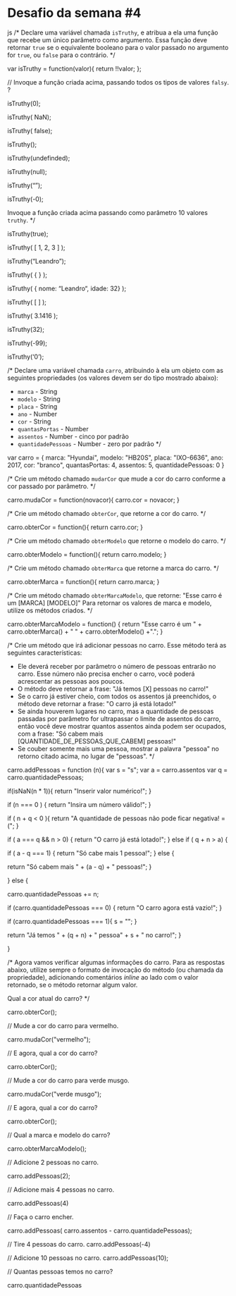 # Desafio da semana #4

js
/*
Declare uma variável chamada `isTruthy`, e atribua a ela uma função que recebe
um único parâmetro como argumento. Essa função deve retornar `true` se o
equivalente booleano para o valor passado no argumento for `true`, ou `false`
para o contrário.
*/

var isTruthy = function(valor){
return !!valor;
};

// Invoque a função criada acima, passando todos os tipos de valores `falsy`.
?

isTruthy(0);

isTruthy( NaN);

isTruthy( false);

isTruthy();

isTruthy(undefinded);

isTruthy(null);

isTruthy(“”);

isTruthy(-0);



Invoque a função criada acima passando como parâmetro 10 valores `truthy`.
*/

isTruthy(true);

isTruthy( [ 1, 2, 3 ] );

isTruthy(“Leandro”);

isTruthy( { } );

isTruthy( { nome: “Leandro“, idade: 32} );

isTruthy( [ ] );

isTruthy( 3.1416 );

isTruthy(32);

isTruthy(-99);

isTruthy(‘0’);

/*
Declare uma variável chamada `carro`, atribuindo à ela um objeto com as
seguintes propriedades (os valores devem ser do tipo mostrado abaixo):
- `marca` - String
- `modelo` - String
- `placa` - String
- `ano` - Number
- `cor` - String
- `quantasPortas` - Number
- `assentos` - Number - cinco por padrão
- `quantidadePessoas` - Number - zero por padrão
*/

var carro = { 
marca: "Hyundai",
modelo: "HB20S",
placa: "IXO-6636",
ano: 2017,
cor: "branco",
quantasPortas: 4,
assentos: 5,
quantidadePessoas: 0
}



/*
Crie um método chamado `mudarCor` que mude a cor do carro conforme a cor
passado por parâmetro.
*/

carro.mudaCor = function(novacor){
carro.cor = novacor;
}


/*
Crie um método chamado `obterCor`, que retorne a cor do carro.
*/

carro.obterCor = function(){
return carro.cor;
}


/*
Crie um método chamado `obterModelo` que retorne o modelo do carro.
*/

carro.obterModelo = function(){
return carro.modelo;
}

/*
Crie um método chamado `obterMarca` que retorne a marca do carro.
*/

carro.obterMarca = function(){
return carro.marca;
}

/*
Crie um método chamado `obterMarcaModelo`, que retorne:
"Esse carro é um [MARCA] [MODELO]"
Para retornar os valores de marca e modelo, utilize os métodos criados.
*/

carro.obterMarcaModelo = function() { 
return "Esse carro é um " + carro.obterMarca() + " " + carro.obterModelo() +".";
}

/*
Crie um método que irá adicionar pessoas no carro. Esse método terá as
seguintes características:
- Ele deverá receber por parâmetro o número de pessoas entrarão no carro. Esse
número não precisa encher o carro, você poderá acrescentar as pessoas aos
poucos.
- O método deve retornar a frase: "Já temos [X] pessoas no carro!"
- Se o carro já estiver cheio, com todos os assentos já preenchidos, o método
deve retornar a frase: "O carro já está lotado!"
- Se ainda houverem lugares no carro, mas a quantidade de pessoas passadas por
parâmetro for ultrapassar o limite de assentos do carro, então você deve
mostrar quantos assentos ainda podem ser ocupados, com a frase:
"Só cabem mais [QUANTIDADE_DE_PESSOAS_QUE_CABEM] pessoas!"
- Se couber somente mais uma pessoa, mostrar a palavra "pessoa" no retorno
citado acima, no lugar de "pessoas".
*/

carro.addPessoas = function (n){
var s = "s";
var a = carro.assentos
var q = carro.quantidadePessoas;

if(isNaN(n * 1)){
return "Inserir valor numérico!";
}

if (n === 0 ) {
return "Insira um número válido!";
}

if ( n + q < 0 ){
return "A quantidade de pessoas não pode ficar negativa! =(";
}

if ( a === q && n > 0) {
return "O carro já está lotado!";
}
else if ( q + n > a) { 

if ( a - q === 1) {
return "Só cabe mais 1 pessoa!";
} else {

return "Só cabem mais " + (a - q) + " pessoas!";
}

} else {

carro.quantidadePessoas += n;

if (carro.quantidadePessoas === 0) {
return "O carro agora está vazio!";
}

if (carro.quantidadePessoas === 1){
s = "";
}

return "Já temos " + (q + n) + " pessoa" + s + " no carro!";
}

}

/*
Agora vamos verificar algumas informações do carro. Para as respostas abaixo,
utilize sempre o formato de invocação do método (ou chamada da propriedade),
adicionando comentários _inline_ ao lado com o valor retornado, se o método
retornar algum valor.

Qual a cor atual do carro?
*/
 
carro.obterCor();

// Mude a cor do carro para vermelho.

carro.mudaCor("vermelho");

// E agora, qual a cor do carro?

carro.obterCor();

// Mude a cor do carro para verde musgo.

carro.mudaCor("verde musgo");

// E agora, qual a cor do carro?

carro.obterCor();

// Qual a marca e modelo do carro?

carro.obterMarcaModelo();

// Adicione 2 pessoas no carro.

carro.addPessoas(2);

// Adicione mais 4 pessoas no carro.

carro.addPessoas(4)

// Faça o carro encher.

carro.addPessoas(
carro.assentos - carro.quantidadePessoas);


// Tire 4 pessoas do carro.
  carro.addPessoas(-4)

// Adicione 10 pessoas no carro.
carro.addPessoas(10);

// Quantas pessoas temos no carro?

carro.quantidadePessoas
